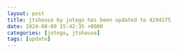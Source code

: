 ```yaml
---
layout: post
title: jtshouse by jotego has been updated to 42941f5
date: 2024-08-09 15:42:35 +0000
categories: [jotego, jtshouse]
tags: [update]
---
```


